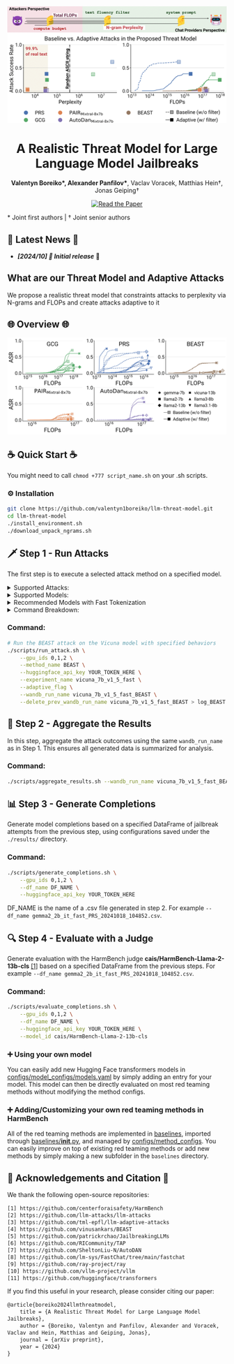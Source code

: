 <p align="center">

<img src="assets/threat_model_teaser.png" alt="Threat model for LLMs"/>

</p>

<div align="center">

# A Realistic Threat Model for Large Language Model Jailbreaks

**Valentyn Boreiko\*, Alexander Panfilov\***, Vaclav Voracek, Matthias Hein†, Jonas Geiping†

</div>

<div align="center">

[![Read the Paper](https://img.shields.io/badge/Paper-arXiv-blue)](https://arxiv.org/abs/2410.16222v1)

</div>

<p align="center">

\* Joint first authors | † Joint senior authors

</p>



## 📰 Latest News 📰

* ***[2024/10] 🚀 Initial release*** 🚀


## What are our Threat Model and Adaptive Attacks

We propose a realistic threat model that constraints attacks to perplexity via N-grams and FLOPs and create attacks adaptive to it

## 🌐 Overview 🌐
<div align="center">

<img src="assets/all_attacks.png" alt="Adaptive attacks"/>

</div>


## ☕ Quick Start ☕
You might need to call `chmod +777 script_name.sh` on your .sh scripts.

### ⚙️ Installation

```bash
git clone https://github.com/valentyn1boreiko/llm-threat-model.git
cd llm-threat-model 
./install_environment.sh
./download_unpack_ngrams.sh
```

## 🗡️ Step 1 - Run Attacks

The first step is to execute a selected attack method on a specified model. 
 
<details><summary> Supported Attacks: </summary><p>

- **BEAST**: A black-box adaptive attack that iteratively refines test cases based on feedback.
- **GCG**: A gradient-based attack that directly leverages model gradients for generating adversarial examples.
- **AutoDan**: A dynamic attack that adapts based on the model's response patterns.
- **PAIR**: A similarity-based attack that tries to fool the model by finding similar but adversarial cases.

These attacks can be found in the `baselines` folder and configured with YAML files in the `configs/method_configs/` folder.

</p></details>

<details><summary> Supported Models: </summary><p>

You can run attacks on a variety of pre-trained language models. Below are some of the supported models:
- **LLaMA**: Versions 2, 3, 3.1, and 3.2 with sizes ranging from 7B to 70B, safety-tuned.
- **Vicuna**: Both 7B and 13B, version 1.5, optimized for chat-based applications.
- **StableLM Zephyr**: A lightweight, robust model focused on resource efficiency.
- **Starling**: Optimized models for both alpha and beta variants.
- **Gemma**: Versions 1 and 2 with sizes ranging from 2B to 9B, safety-tuned.
- **R2D2**: Model, proposed in [[1]](#-acknowledgements-and-citation-), adversarially safety-tuned from Zephyr-7b.

These models can be found in the corresponding model configurations defined in the YAML files under `configs/model_configs/`.

</p></details>

<details><summary> Recommended Models with Fast Tokenization </summary><p>

We recommend using models with fast tokenization. Here are some common choices:

- **vicuna_7b_v1_5_fast**
- **vicuna_13b_v1_5_fast**
- **starling_lm_7B_alpha_fast**
- **starling_lm_7B_beta_fast**
- **llama2_7b_fast**
- **llama2_13b_fast**
- **llama2_70b_fast**
- **llama3_8b_fast**
- **llama3_1_8b_fast**
- **llama3_70b_fast**
- **gemma_2b_fast**
- **gemma_7b_it_fast**
- **gemma2_2b_it_fast**
- **gemma2_9b_it_fast**
- **r2d2_fast**
- **llama3_2_1b_fast**
- **llama3_2_3b_fast**

</p></details>

<details><summary> Command Breakdown: </summary><p>
To run an attack on a model, you need to specify the following:

1. **gpu_ids**: GPU IDs used for model execution (e.g., 0,1,2).
2. **method_name**: The name of the attack method you wish to run (e.g., BEAST).
3. **huggingface_api_key**: The API key for accessing Hugging Face models (replace `YOUR_TOKEN_HERE` with your actual API key).
4. **experiment_name**: The name of the experiment, typically referring to the model (e.g., vicuna_13b_v1_5_fast).
5. **adaptive_flag**: (Optional) If included, enables the adaptive attack.
6. **wandb_run_name**: The name of the wandb run name to use in the next step.
7. **delete_prev_wandb_run_name**: (Optional) If included, it cleans the previous results with the same name to save space.

</p></details>

### Command:
```bash
# Run the BEAST attack on the Vicuna model with specified behaviors
./scripts/run_attack.sh \
    --gpu_ids 0,1,2 \
    --method_name BEAST \
    --huggingface_api_key YOUR_TOKEN_HERE \
    --experiment_name vicuna_7b_v1_5_fast \
    --adaptive_flag \
    --wandb_run_name vicuna_7b_v1_5_fast_BEAST \
    --delete_prev_wandb_run_name vicuna_7b_v1_5_fast_BEAST > log_BEAST
```

## 🔄 Step 2 - Aggregate the Results

In this step, aggregate the attack outcomes using the same `wandb_run_name` as in Step 1. This ensures all generated data is summarized for analysis.

### Command:
```bash
./scripts/aggregate_results.sh --wandb_run_name vicuna_7b_v1_5_fast_BEAST
```

## 📊 Step 3 - Generate Completions

Generate model completions based on a specified DataFrame of jailbreak attempts from the previous step, using configurations saved under the `./results/` directory.

### Command:
```bash
./scripts/generate_completions.sh \
    --gpu_ids 0,1,2 \
    --df_name DF_NAME \
    --huggingface_api_key YOUR_TOKEN_HERE 
```
DF_NAME is the name of a .csv file generated in step 2. For example `--df_name gemma2_2b_it_fast_PRS_20241018_104852.csv`.

## 🔍 Step 4 - Evaluate with a Judge 

Generate evaluation with the HarmBench judge **cais/HarmBench-Llama-2-13b-cls** [[1]](#-acknowledgements-and-citation-) based on a specified DataFrame from the previous steps. For example `--df_name gemma2_2b_it_fast_PRS_20241018_104852.csv`. 

### Command:
```bash
./scripts/evaluate_completions.sh \
    --gpu_ids 0,1,2 \
    --df_name DF_NAME \
    --huggingface_api_key YOUR_TOKEN_HERE \
    --model_id cais/HarmBench-Llama-2-13b-cls 
```

### ➕ Using your own model 
You can easily add new Hugging Face transformers models in [configs/model_configs/models.yaml](configs/model_configs/models.yaml) by simply adding an entry for your model. This model can then be directly evaluated on most red teaming methods without modifying the method configs. 

### ➕ Adding/Customizing your own red teaming methods in HarmBench
All of the red teaming methods are implemented in [baselines](baselines), imported through [baselines/__init__.py](baselines/__init__.py), and managed by [configs/method_configs](configs/method_configs). You can easily improve on top of existing red teaming methods or add new methods by simply making a new subfolder in the `baselines` directory.


## 🙏 Acknowledgements and Citation 🙏

We thank the following open-source repositories:
    
    [1] https://github.com/centerforaisafety/HarmBench
    [2] https://github.com/llm-attacks/llm-attacks
    [3] https://github.com/tml-epfl/llm-adaptive-attacks
    [4] https://github.com/vinusankars/BEAST
    [5] https://github.com/patrickrchao/JailbreakingLLMs
    [6] https://github.com/RICommunity/TAP
    [7] https://github.com/SheltonLiu-N/AutoDAN
    [8] https://github.com/lm-sys/FastChat/tree/main/fastchat
    [9] https://github.com/ray-project/ray
    [10] https://github.com/vllm-project/vllm
    [11] https://github.com/huggingface/transformers

If you find this useful in your research, please consider citing our paper:
```
@article{boreiko2024llmthreatmodel,
    title = {A Realistic Threat Model for Large Language Model Jailbreaks},
    author = {Boreiko, Valentyn and Panfilov, Alexander and Voracek, Vaclav and Hein, Matthias and Geiping, Jonas},
    journal = {arXiv preprint},
    year = {2024}
}
```

